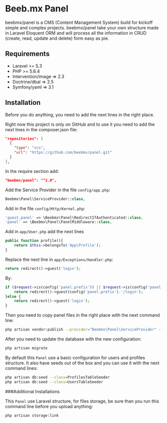 Beeb.mx Panel
===============

beebmx/panel is a CMS (Content Management System) build for kickoff simple and complex projects.
beebmx/panel take your own structure made in Laravel Eloquent ORM and will process all the information in CRUD (create, read, update and delete) form easy as pie.

## Requirements
- Laravel >= 5.3
- PHP >= 5.6.4
- Intervention/image => 2.3
- Doctrine/dbal => 2.5
- Symfony/yaml => 3.1

## Installation
Before you do anything, you need to add the next lines in the right place.

Right now this project is only on GitHub and to use it you need to add the next lines in the composer.json file:

```json
"repositories": [
  {
    "type": "vcs",
    "url": "https://github.com/beebmx/panel.git"
  }
],
```

In the require section add:
```json
"beebmx/panel": "^2.0",
```

Add the Service Provider in the file `config/app.php`:

```php
Beebmx\Panel\ServiceProvider::class,
```


Add in the file `config/Http/Kernel.php`:

```php
'guest.panel' => \Beebmx\Panel\RedirectIfAuthenticated::class,
'panel' => \Beebmx\Panel\PanelMiddleware::class,
```


Add in `app/User.php` add the next lines

```php
public function profile(){
    return $this->belongsTo('App\Profile');
}
```


Replace the next line in `app/Exceptions/Handler.php`:

```php
return redirect()->guest('login');
```

By:

```php
if ($request->is(config('panel.prefix')) || $request->is(config('panel.prefix').'/*')) {
    return redirect()->guest(config('panel.prefix').'/login');
}else {
    return redirect()->guest('login');
}
```

Then you need to copy panel files in the right place with the next command line:

```sh
php artisan vendor:publish --provider="Beebmx\Panel\ServiceProvider" --tag=config
```

After you need to update the database with the new configuration:

```sh
php artisan migrate
```

By default this `Panel` use a basic configuration for users and profiles structure.
It also have seeds out of the box and you can use it with the next command lines:

```sh
php artisan db:seed --class=ProfilesTableSeeder
php artisan db:seed --class=UsersTableSeeder
```

###Additional Installations

This `Panel` use Laravel structure, for files storage, be sure than you run this command line before you upload anything:

```sh
php artisan storage:link
```

